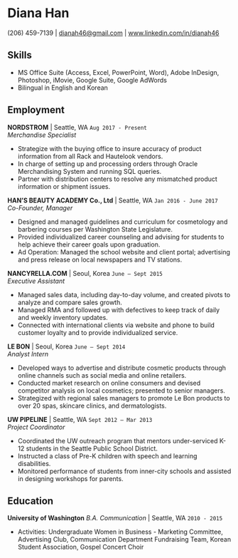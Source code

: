 
# Diana Han

(206) 459-7139
|
dianah46@gmail.com
|
www.linkedin.com/in/dianah46




## Skills
* MS Office Suite (Access, Excel, PowerPoint, Word), Adobe InDesign, Photoshop, iMovie, Google Suite, Google AdWords
* Bilingual in English and Korean



## Employment

__NORDSTROM__  | Seattle, WA `Aug 2017 - Present` 
<br>_Merchandise Specialist_
* Strategize with the buying office to insure accuracy of product information from all Rack and Hautelook vendors.
* In charge of setting up and processing orders through Oracle Merchandising System and running SQL queries.
* Partner with distribution centers to resolve any mismatched product information or shipment issues.


__HAN’S BEAUTY ACADEMY Co., Ltd__  | Seattle, WA `Jan 2016 - June 2017` 
<br>_Co-Founder, Manager_
* Designed and managed guidelines and curriculum for cosmetology and barbering courses per Washington State Legislature.
* Provided individualized career counseling and advising for students to help achieve their career goals upon graduation.
* Ad Operation: Managed the school website and client portal; advertising and press release on local newspapers and TV stations.


__NANCYRELLA.COM__ | Seoul, Korea `June – Sept 2015` 
<br>_Executive Assistant_
* Managed sales data, including day-to-day volume, and created pivots to analyze and compare sales growth.
* Managed RMA and followed up with defectives to keep track of daily and weekly inventory updates.
* Connected with international clients via website and phone to build customer loyalty and to provide individualized service.


__LE BON__ | Seoul, Korea `June – Sept 2014` 
<br>_Analyst Intern_
* Developed ways to advertise and distribute cosmetic products through online channels such as social media and online retailers.
* Conducted market research on online consumers and devised competitor analysis on local cosmetics; presented to senior managers.
* Strategized with regional sales managers to promote Le Bon products to over 20 spas, skincare clinics, and dermatologists.


__UW PIPELINE__  | Seattle, WA `Sept 2012 – Mar 2013` 
<br>_Project Coordinator_
* Coordinated the UW outreach program that mentors under-serviced K-12 students in the Seattle Public School District.
* Instructed a class of Pre-K children with speech and learning disabilities.
* Monitored performance of students from inner-city schools and assisted in designing workshops for parents.

## Education


__University of Washington__ _B.A. Communication_ | Seattle, WA  `2010 - 2015`
* Activities: Undergraduate Women in Business - Marketing Committee, Advertising Club, Communication Department Fundraising Team, Korean Student Association, Gospel Concert Choir





